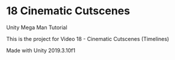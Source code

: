 # 18 Cinematic Cutscenes

Unity Mega Man Tutorial

This is the project for Video 18 - Cinematic Cutscenes (Timelines)

Made with Unity 2019.3.10f1